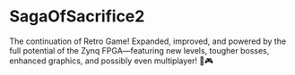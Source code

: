 # SagaOfSacrifice2
The continuation of Retro Game! Expanded, improved,  and powered by the full potential of the Zynq FPGA—featuring new levels, tougher bosses, enhanced graphics, and possibly even multiplayer! 🚀🎮
